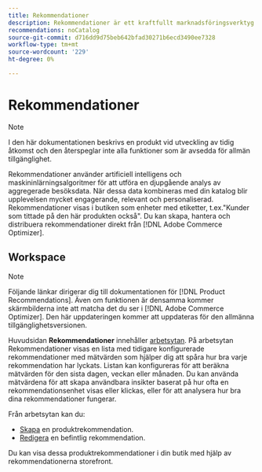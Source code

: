 ```yaml
---
title: Rekommendationer
description: Rekommendationer är ett kraftfullt marknadsföringsverktyg som ni kan använda för att öka konverteringarna, öka intäkterna och stimulera kundernas engagemang.
recommendations: noCatalog
source-git-commit: d716dd9d75beb642bfad30271b6ecd3490ee7328
workflow-type: tm+mt
source-wordcount: '229'
ht-degree: 0%

---
```


# Rekommendationer

>[!NOTE]
>
>I den här dokumentationen beskrivs en produkt vid utveckling av tidig åtkomst och den återspeglar inte alla funktioner som är avsedda för allmän tillgänglighet.

Rekommendationer använder artificiell intelligens och maskininlärningsalgoritmer för att utföra en djupgående analys av aggregerade besöksdata. När dessa data kombineras med din katalog blir upplevelsen mycket engagerande, relevant och personaliserad. Rekommendationer visas i butiken som enheter med etiketter, t.ex.&quot;Kunder som tittade på den här produkten också&quot;. Du kan skapa, hantera och distribuera rekommendationer direkt från [!DNL Adobe Commerce Optimizer].

## Workspace

>[!NOTE]
>
>Följande länkar dirigerar dig till dokumentationen för [!DNL Product Recommendations]. Även om funktionen är densamma kommer skärmbilderna inte att matcha det du ser i [!DNL Adobe Commerce Optimizer]. Den här uppdateringen kommer att uppdateras för den allmänna tillgänglighetsversionen.

Huvudsidan **Rekommendationer** innehåller [arbetsytan](../../product-recommendations/workspace.md). På arbetsytan Rekommendationer visas en lista med tidigare konfigurerade rekommendationer med mätvärden som hjälper dig att spåra hur bra varje rekommendation har lyckats. Listan kan konfigureras för att beräkna mätvärden för den sista dagen, veckan eller månaden. Du kan använda mätvärdena för att skapa användbara insikter baserat på hur ofta en rekommendationsenhet visas eller klickas, eller för att analysera hur bra dina rekommendationer fungerar.

Från arbetsytan kan du:

- [Skapa](../../product-recommendations/create.md) en produktrekommendation.
- [Redigera](../../product-recommendations/edit.md) en befintlig rekommendation.

Du kan visa dessa produktrekommendationer i din butik med hjälp av rekommendationerna storefront.
